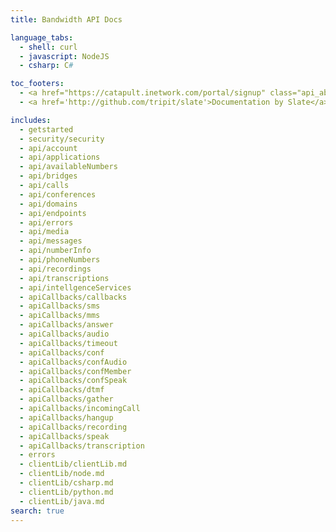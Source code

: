 ```yaml
---
title: Bandwidth API Docs

language_tabs:
  - shell: curl
  - javascript: NodeJS
  - csharp: C#

toc_footers:
  - <a href="https://catapult.inetwork.com/portal/signup" class="api_ab_cta">Sign up for free</a>
  - <a href='http://github.com/tripit/slate'>Documentation by Slate</a>

includes:
  - getstarted
  - security/security
  - api/account
  - api/applications
  - api/availableNumbers
  - api/bridges
  - api/calls
  - api/conferences
  - api/domains
  - api/endpoints
  - api/errors
  - api/media
  - api/messages
  - api/numberInfo
  - api/phoneNumbers
  - api/recordings
  - api/transcriptions
  - api/intellgenceServices
  - apiCallbacks/callbacks
  - apiCallbacks/sms
  - apiCallbacks/mms
  - apiCallbacks/answer
  - apiCallbacks/audio
  - apiCallbacks/timeout
  - apiCallbacks/conf
  - apiCallbacks/confAudio
  - apiCallbacks/confMember
  - apiCallbacks/confSpeak
  - apiCallbacks/dtmf
  - apiCallbacks/gather
  - apiCallbacks/incomingCall
  - apiCallbacks/hangup
  - apiCallbacks/recording
  - apiCallbacks/speak
  - apiCallbacks/transcription
  - errors
  - clientLib/clientLib.md
  - clientLib/node.md
  - clientLib/csharp.md
  - clientLib/python.md
  - clientLib/java.md
search: true
---
```

